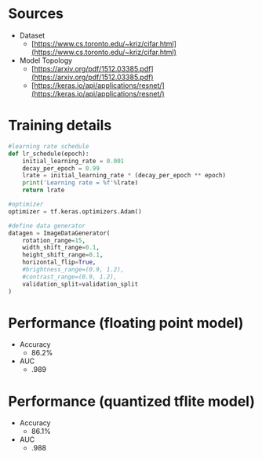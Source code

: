 # Sources
* Dataset
    * [https://www.cs.toronto.edu/~kriz/cifar.html](https://www.cs.toronto.edu/~kriz/cifar.html)
* Model Topology
    * [https://arxiv.org/pdf/1512.03385.pdf](https://arxiv.org/pdf/1512.03385.pdf)
    * [https://keras.io/api/applications/resnet/](https://keras.io/api/applications/resnet/)
    
# Training details
``` python
#learning rate schedule
def lr_schedule(epoch):
    initial_learning_rate = 0.001
    decay_per_epoch = 0.99
    lrate = initial_learning_rate * (decay_per_epoch ** epoch)
    print('Learning rate = %f'%lrate)
    return lrate

#optimizer
optimizer = tf.keras.optimizers.Adam()

#define data generator
datagen = ImageDataGenerator(
    rotation_range=15,
    width_shift_range=0.1,
    height_shift_range=0.1,
    horizontal_flip=True,
    #brightness_range=(0.9, 1.2),
    #contrast_range=(0.9, 1.2),
    validation_split=validation_split    
)
```
    
# Performance (floating point model)
* Accuracy
    * 86.2%
* AUC
    * .989

# Performance (quantized tflite model)
* Accuracy
    * 86.1%
* AUC
    * .988